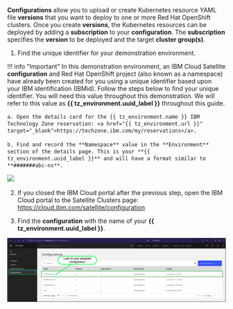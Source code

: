 **Configurations** allow you to upload or create Kubernetes resource YAML file **versions** that you want to deploy to one or more Red Hat OpenShift clusters. Once you create **versions**, the Kubernetes resources can be deployed by adding a **subscription** to your **configuration**. The **subscription** specifies the **version** to be deployed and the target **cluster group(s)**.



1. Find the unique identifier for your demonstration environment.

!!! info "Important"
    In this demonstration environment, an IBM Cloud Satellite **configuration** and Red Hat OpenShift project (also known as a namespace) have already been created for you using a unique identifier based upon your IBM identification (IBMid). Follow the steps below to find your unique identifier. You will need this value throughout this demonstration. We will refer to this value as **{{ tz_environment.uuid_label }}** throughout this guide.

    a. Open the details card for the {{ tz_environment.name }} IBM Technology Zone reservation: <a href="{{ tz_environment.url }}" target="_blank">https://techzone.ibm.com/my/reservations</a>.

    b. Find and record the **Namespace** value in the **Environment** section of the details page. This is your **{{ tz_environment.uuid_label }}** and will have a format similar to **#######abc-ns**.


![](_attachments/0122-TechZoneFindNamespace.gif)

2. If you closed the IBM Cloud portal after the previous step, open the IBM Cloud portal to the Satellite Clusters page: <a href="https://cloud.ibm.com/satellite/configuration" target="_blank">https://cloud.ibm.com/satellite/configuration</a>

3. Find the **configuration** with the name of your **{{ tz_environment.uuid_label }}**.

![](_attachments/0122-NewConfigurationCreated.png)
